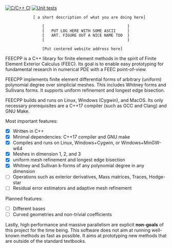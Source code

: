 [![C/C++ CI](https://github.com/martinlicht/simplefem/actions/workflows/main.yml/badge.svg)](https://github.com/martinlicht/simplefem/actions/workflows/main.yml)
[![Unit tests](https://github.com/martinlicht/simplefem/actions/workflows/unittests.yml/badge.svg)](https://github.com/martinlicht/simplefem/actions/workflows/unittests.yml)

                [ a short description of what you are doing here]

                    [                                    ]
                    [   PUT LOG HERE WITH SOME ASCII     ]
                    [   ART. FIGURE OUT A NICE NAME TOO  ]
                    [                                    ]

                    [Put centered website address here]

FEECPP is a C++ library for finite element methods in the spirit of 
Finite Element Exterior Calculus (FEEC). Its goal is to enable easy prototyping 
for fundamental research in numerical PDE with a FEEC point-of-view. 

FEECPP implements finite element differential forms of arbitrary (uniform) polynomial degree over simplicial meshes. This includes Whitney forms and Sullivans forms. It supports uniform refinement and longest edge bisection.

FEECPP builds and runs on Linux, Windows (Cygwin), and MacOS. Its only necessary 
prerequisites are a C++17 compiler (such as GCC and Clang) and GNU Make.

Most important features:

 - [x] Written in C++
 - [x] Minimal dependencies: C++17 compiler and GNU make
 - [x] Compiles and runs on Linux, Windows+Cygwin, or Windows+MinGW-w64
 - [x] Meshes in dimension 1, 2, and 3
 - [x] uniform mesh refinement and longest edge bisection
 - [x] Whitney and Sullivan k-forms of any polynomial degree in any dimension
 - [ ] Operations such as exterior derivatives, Mass matrices, Traces, Hodge-star 
 - [ ] Residual error estimators and adaptive mesh refinement

Planned features:

 - [ ] Different bases
 - [ ] Curved geometries and non-trivial coefficients

Lastly, high performance and massive parallelism are explicit **non-goals** of this project 
for the time being. This software does not aim at running well-known methods as fast as possible.
It aims at prototyping new methods that are outside of the standard textbooks.



